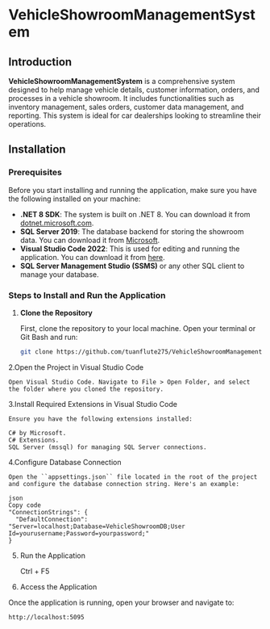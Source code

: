 # VehicleShowroomManagementSystem

## Introduction

**VehicleShowroomManagementSystem** is a comprehensive system designed to help manage vehicle details, customer information, orders, and processes in a vehicle showroom. It includes functionalities such as inventory management, sales orders, customer data management, and reporting. This system is ideal for car dealerships looking to streamline their operations.

## Installation

### Prerequisites

Before you start installing and running the application, make sure you have the following installed on your machine:

- **.NET 8 SDK**: The system is built on .NET 8. You can download it from [dotnet.microsoft.com](https://dotnet.microsoft.com/download).
- **SQL Server 2019**: The database backend for storing the showroom data. You can download it from [Microsoft](https://www.microsoft.com/en-us/sql-server/sql-server-downloads).
- **Visual Studio Code 2022**: This is used for editing and running the application. You can download it from [here](https://code.visualstudio.com/).
- **SQL Server Management Studio (SSMS)** or any other SQL client to manage your database.

### Steps to Install and Run the Application

1. **Clone the Repository**

   First, clone the repository to your local machine. Open your terminal or Git Bash and run:

   ```bash
   git clone https://github.com/tuanflute275/VehicleShowroomManagementSystem.git
   
2.Open the Project in Visual Studio Code

	Open Visual Studio Code. Navigate to File > Open Folder, and select the folder where you cloned the repository.

3.Install Required Extensions in Visual Studio Code

	Ensure you have the following extensions installed:

	C# by Microsoft.
	C# Extensions.
	SQL Server (mssql) for managing SQL Server connections.

4.Configure Database Connection

	Open the ``appsettings.json`` file located in the root of the project and configure the database connection string. Here's an example:

	json
	Copy code
	"ConnectionStrings": {
	  "DefaultConnection": "Server=localhost;Database=VehicleShowroomDB;User Id=yourusername;Password=yourpassword;"
	}
	
5. Run the Application
	
	Ctrl + F5
	
6. Access the Application

Once the application is running, open your browser and navigate to:

	http://localhost:5095